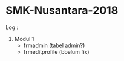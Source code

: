 # SMK-Nusantara-2018
<p>Log :</p>
<ol>
	<li>Modul 1
		<ul>
			<li>frmadmin (tabel admin?)</li>
			<li>frmeditprofile (bbelum fix)</li>
		</ul> 
	</li>
</ol>